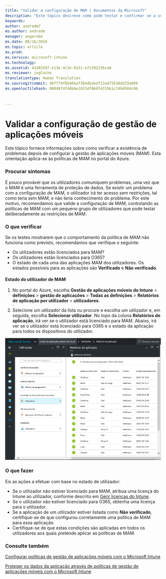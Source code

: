 ```yaml
---
title: "Validar a configuração de MAM | Documentos da Microsoft"
description: "Este tópico descreve como pode testar e confirmar se a sua política de MAM está corretamente definida e a funcionar conforme esperado."
keywords: 
author: andredm7
ms.author: andredm
manager: angerobe
ms.date: 08/16/2016
ms.topic: article
ms.prod: 
ms.service: microsoft-intune
ms.technology: 
ms.assetid: 41d82597-e13e-4c3e-9151-e71392236ca0
ms.reviewer: joglocke
translationtype: Human Translation
ms.sourcegitcommit: d6ff74f0b46baf384dbdedf13ad75538dd33a089
ms.openlocfilehash: 080d8f4fd4b6e1b53df860f4319b1c199d504c06


---
```


# <a name="validating-your-mobile-application-management-setup"></a>Validar a configuração de gestão de aplicações móveis

Este tópico fornece informações sobre como verificar a existência de problemas depois de configurar a gestão de aplicações móveis (MAM). Esta orientação aplica-se às políticas de MAM no portal do Azure.

### <a name="checking-for-symptoms"></a>Procurar sintomas
É pouco provável que os utilizadores comuniquem problemas, uma vez que o MAM é uma ferramenta de proteção de dados. Se existir um problema com a configuração de MAM, o utilizador irá ter acesso sem restrições, tal como teria sem MAM, e não teria conhecimento do problema. Por este motivo, recomendamos que valide a configuração de MAM, controlando as políticas de MAM com um pequeno grupo de utilizadores que pode testar deliberadamente as restrições de MAM.


### <a name="what-to-check"></a>O que verificar

Se os testes mostrarem que o comportamento da política de MAM não funciona como previsto, recomendamos que verifique o seguinte:

- Os utilizadores estão licenciados para MAM?
- Os utilizadores estão licenciados para O365?
- O estado de cada uma das aplicações MAM dos utilizadores. Os estados possíveis para as aplicações são **Verificado** e **Não verificado**.

#### <a name="user-mam-status"></a>Estado do utilizador de MAM
1. No portal do Azure, escolha **Gestão de aplicações móveis do Intune** > **definições** > **gestão de aplicações** > **Todas as definições** > **Relatórios de aplicação por utilizador** > **utilizadores**.

2. Selecione um utilizador da lista ou procure e escolha um utilizador e, em seguida, escolha **Selecionar utilizador**. No topo da coluna **Relatórios de aplicação**, irá ver se o utilizador está licenciado para MAM. Abaixo, irá ver se o utilizador está licenciado para O365 e o estado da aplicação para todos os dispositivos do utilizador.

![Estado da aplicação para MAM](..\media\ts-mam-user-apps.png)

### <a name="what-to-do"></a>O que fazer
Eis as ações a efetuar com base no estado de utilizador:

- Se o utilizador não estiver licenciado para MAM, atribua uma licença do Intune ao utilizador, conforme descrito em [Gerir licenças do Intune](..\get-started\start-with-a-paid-subscription-to-microsoft-intune.md).
- Se o utilizador não estiver licenciado para O365, obtenha uma licença para o utilizador.
- Se a aplicação de um utilizador estiver listada como **Não verificado**, certifique-se de que configurou corretamente uma política de MAM para essa aplicação.
- Certifique-se de que estas condições são aplicadas em todos os utilizadores aos quais pretende aplicar as políticas de MAM.

### <a name="see-also"></a>Consulte também
[Configurar políticas de gestão de aplicações móveis com o Microsoft Intune](..\deploy-use\get-ready-to-configure-mobile-app-management-policies-with-microsoft-intune.md)

[Proteger os dados da aplicação através de políticas de gestão de aplicações móveis com o Microsoft Intune](..\deploy-use\protect-app-data-using-mobile-app-management-policies-with-microsoft-intune.md)



<!--HONumber=Dec16_HO2-->


